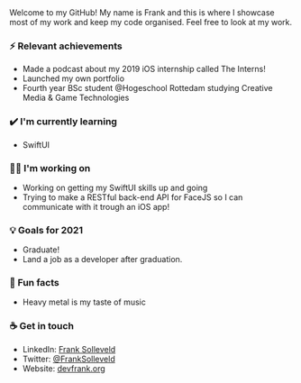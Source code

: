 <br>
<br>
Welcome to my GitHub! My name is Frank and this is where I showcase most of my work and keep my code organised. Feel free to look at my work.

### ⚡ Relevant achievements
- Made a podcast about my 2019 iOS internship called The Interns!
- Launched my own portfolio
- Fourth year BSc student @Hogeschool Rottedam studying Creative Media & Game Technologies


### ✔️ I'm currently learning
- SwiftUI

### 👩‍💻 I'm working on
- Working on getting my SwiftUI skills up and going
- Trying to make a RESTful back-end API for FaceJS so I can communicate with it trough an iOS app!

### 💡 Goals for 2021
- Graduate!
- Land a job as a developer after graduation. 

### 🌴 Fun facts
- Heavy metal is my taste of music

### ☕ Get in touch
- LinkedIn: <a href = "https://www.linkedin.com/in/frank-solleveld-11017b138">Frank Solleveld</a>
- Twitter: <a href = "https://twitter.com/FrankSolleveld">@FrankSolleveld</a>
- Website: <a href = "https://devfrank.org">devfrank.org</a>
<br>
<br>
